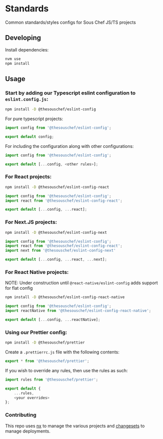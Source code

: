 # Standards
Common standards/styles configs for Sous Chef JS/TS projects

## Developing

Install dependencies:

```sh
nvm use
npm install
```

## Usage

### Start by adding our Typescript eslint configuration to `eslint.config.js`:

```sh
npm install -D @thesouschef/eslint-config
```

For pure typescript projects:

```ts
import config from '@thesouschef/eslint-config';

export default config;
```

For including the configuration along with other configurations:

```ts
import config from '@thesouschef/eslint-config';

export default [...config, <other rules>];
```

### For React projects:

```sh
npm install -D @thesouschef/eslint-config-react
```

```ts
import config from '@thesouschef/eslint-config';
import react from '@thesouschef/eslint-config-react';

export default [...config, ...react];
```

### For Next.JS projects:

```sh
npm install -D @thesouschef/eslint-config-next
```

```ts
import config from '@thesouschef/eslint-config';
import react from '@thesouschef/eslint-config-react';
import next from '@thesouschef/eslint-config-next'

export default [...config, ...react, ...next];
```

### For React Native projects:

NOTE: Under construction until `@react-native/eslint-config` adds support for flat config

```sh
npm install -D @thesouschef/eslint-config-react-native
```

```ts
import config from '@thesouschef/eslint-config';
import reactNative from '@thesouschef/eslint-config-react-native';

export default [...config, ...reactNative];
```

### Using our Prettier config:

```sh
npm install -D @thesouschef/prettier
```

Create a `.prettierrc.js` file with the following contents:

```js
export * from '@thesouschef/prettier';
```

If you wish to override any rules, then use the rules as such:

```js
import rules from '@thesouschef/prettier';

export default {
    ...rules,
    <your overrides>
};
```

### Contributing

This repo uses [nx](https://nx.dev/) to manage the various projects and [changesets](https://github.com/changesets/changesets) to manage deployments.
